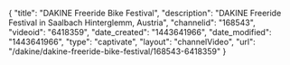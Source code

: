 {
    "title": "DAKINE Freeride Bike Festival",
    "description": "DAKINE Freeride Festival in Saalbach Hinterglemm, Austria",
    "channelid": "168543",
    "videoid": "6418359",
    "date_created": "1443641966",
    "date_modified": "1443641966",
    "type": "captivate",
    "layout": "channelVideo",
    "url": "\/dakine\/dakine-freeride-bike-festival\/168543-6418359"
}